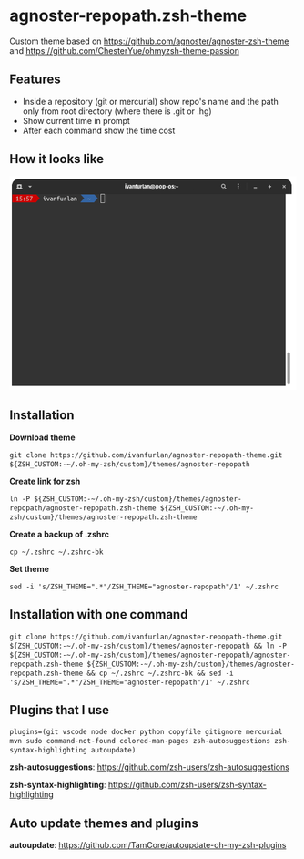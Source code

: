 # agnoster-repopath.zsh-theme
Custom theme based on https://github.com/agnoster/agnoster-zsh-theme and https://github.com/ChesterYue/ohmyzsh-theme-passion

## Features
- Inside a repository (git or mercurial) show repo's name and the path only from root directory (where there is .git or .hg)
- Show current time in prompt
- After each command show the time cost

## How it looks like
![Terminal example](imgs/demo.gif)

## Installation 
**Download theme**
```shell
git clone https://github.com/ivanfurlan/agnoster-repopath-theme.git ${ZSH_CUSTOM:-~/.oh-my-zsh/custom}/themes/agnoster-repopath
```

**Create link for zsh**
```shell
ln -P ${ZSH_CUSTOM:-~/.oh-my-zsh/custom}/themes/agnoster-repopath/agnoster-repopath.zsh-theme ${ZSH_CUSTOM:-~/.oh-my-zsh/custom}/themes/agnoster-repopath.zsh-theme
```

**Create a backup of .zshrc**
```shell
cp ~/.zshrc ~/.zshrc-bk
```

**Set theme**
```shell
sed -i 's/ZSH_THEME=".*"/ZSH_THEME="agnoster-repopath"/1' ~/.zshrc
```

## Installation with one command
```shell
git clone https://github.com/ivanfurlan/agnoster-repopath-theme.git ${ZSH_CUSTOM:-~/.oh-my-zsh/custom}/themes/agnoster-repopath && ln -P ${ZSH_CUSTOM:-~/.oh-my-zsh/custom}/themes/agnoster-repopath/agnoster-repopath.zsh-theme ${ZSH_CUSTOM:-~/.oh-my-zsh/custom}/themes/agnoster-repopath.zsh-theme && cp ~/.zshrc ~/.zshrc-bk && sed -i 's/ZSH_THEME=".*"/ZSH_THEME="agnoster-repopath"/1' ~/.zshrc
```
## Plugins that I use
```
plugins=(git vscode node docker python copyfile gitignore mercurial mvn sudo command-not-found colored-man-pages zsh-autosuggestions zsh-syntax-highlighting autoupdate)
```

**zsh-autosuggestions**: https://github.com/zsh-users/zsh-autosuggestions

**zsh-syntax-highlighting**: https://github.com/zsh-users/zsh-syntax-highlighting

## Auto update themes and plugins
**autoupdate**: https://github.com/TamCore/autoupdate-oh-my-zsh-plugins
